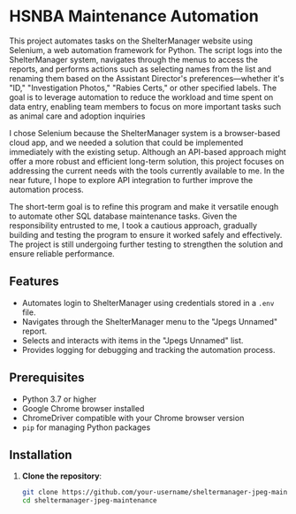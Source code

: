# HSNBA Maintenance Automation

This project automates tasks on the ShelterManager website using Selenium, a web automation framework for Python. The script logs into the ShelterManager system, navigates through the menus to access the reports, and performs actions such as selecting names from the list and renaming them based on the Assistant Director's preferences—whether it's "ID," "Investigation Photos," "Rabies Certs," or other specified labels. The goal is to leverage automation to reduce the workload and time spent on data entry, enabling team members to focus on more important tasks such as animal care and adoption inquiries

I chose Selenium because the ShelterManager system is a browser-based cloud app, and we needed a solution that could be implemented immediately with the existing setup. Although an API-based approach might offer a more robust and efficient long-term solution, this project focuses on addressing the current needs with the tools currently available to me. In the near future, I hope to explore API integration to further improve the automation process.

The short-term goal is to refine this program and make it versatile enough to automate other SQL database maintenance tasks. Given the responsibility entrusted to me, I took a cautious approach, gradually building and testing the program to ensure it worked safely and effectively. The project is still undergoing further testing to strengthen the solution and ensure reliable performance.

## Features

- Automates login to ShelterManager using credentials stored in a `.env` file.
- Navigates through the ShelterManager menu to the "Jpegs Unnamed" report.
- Selects and interacts with items in the "Jpegs Unnamed" list.
- Provides logging for debugging and tracking the automation process.

## Prerequisites

- Python 3.7 or higher
- Google Chrome browser installed
- ChromeDriver compatible with your Chrome browser version
- `pip` for managing Python packages

## Installation

1. **Clone the repository**:
   ```bash
   git clone https://github.com/your-username/sheltermanager-jpeg-maintenance.git
   cd sheltermanager-jpeg-maintenance
   ```

